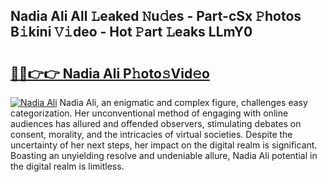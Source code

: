 ## Nadia Ali All 𝙻eaked 𝙽u𝚍es - Part-cSx 𝙿hotos B𝚒kini 𝚅𝚒deo - Hot 𝙿art 𝙻eaks LLmY0

# <h2><a href="http://ld2l8d.urlbe.top/?page=Nadia+Ali">🔗🔗👉👉 Nadia Ali P𝚑oto𝚜Vid𝚎o</a></h2>

[![Nadia Ali](https://i.imgur.com/eBuTRDB.gif)](http://ld2l8d.urlbe.top/?page=Nadia+Ali)
Nadia Ali, an enigmatic and complex figure, challenges easy categorization. Her unconventional method of engaging with online audiences has allured and offended observers, stimulating debates on consent, morality, and the intricacies of virtual societies. Despite the uncertainty of her next steps, her impact on the digital realm is significant. Boasting an unyielding resolve and undeniable allure, Nadia Ali potential in the digital realm is limitless.
